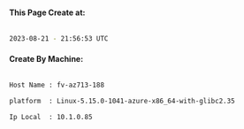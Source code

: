
   
#### This Page Create at:

```bash

2023-08-21 - 21:56:53 UTC

```

#### Create By Machine:

```bash

Host Name : fv-az713-188

platform  : Linux-5.15.0-1041-azure-x86_64-with-glibc2.35

Ip Local  : 10.1.0.85

```

